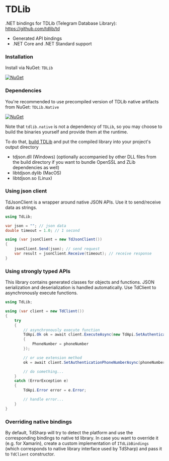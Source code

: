 # TDLib

.NET bindings for TDLib (Telegram Database Library): https://github.com/tdlib/td
* Generated API bindings
* .NET Core and .NET Standard support

### Installation

Install via NuGet: ```TDLib```

[![NuGet](https://img.shields.io/nuget/v/TDLib.svg)](https://www.nuget.org/packages/TDLib/)

### Dependencies

You're recommended to use precompiled version of TDLib native artifacts from NuGet: ```TDLib.Native```

[![NuGet](https://img.shields.io/nuget/v/tdlib.native.svg)](https://www.nuget.org/packages/tdlib.native/)

Note that `tdlib.native` is not a dependency of `TDLib`, so you may choose to build the binaries yourself and provide them at the runtime.

To do that, [build TDLib](https://core.telegram.org/tdlib/docs/index.html#building) and put the compiled library into your project's output directory
* tdjson.dll (Windows) (optionally accompanied by other DLL files from the build directory if you want to bundle OpenSSL and ZLib dependencies as well)
* libtdjson.dylib (MacOS)
* libtdjson.so (Linux)

### Using json client

TdJsonClient is a wrapper around native JSON APIs. Use it to send/receive data as strings.

```csharp
using TdLib;

var json = ""; // json data
double timeout = 1.0; // 1 second

using (var jsonClient = new TdJsonClient())
{
    jsonClient.Send(json); // send request
    var result = jsonClient.Receive(timeout); // receive response
}
```

### Using strongly typed APIs

This library contains generated classes for objects and functions. JSON serialization and deserialization is handled automatically. Use TdClient to asynchronously execute functions.

```csharp
using TdLib;

using (var client = new TdClient())
{
    try
    {
        // asynchronously execute function
        TdApi.Ok ok = await client.ExecuteAsync(new TdApi.SetAuthenticationPhoneNumber
        {
            PhoneNumber = phoneNumber
        });

        // or use extension method
        ok = await client.SetAuthenticationPhoneNumberAsync(phoneNumber);

        // do something...
    }
    catch (ErrorException e)
    {
        TdApi.Error error = e.Error;

        // handle error...
    }
}
```

### Overriding native bindings

By default, TdSharp will try to detect the platform and use the corresponding bindings to native td library. In case you want to override it (e.g. for Xamarin), create a custom implementation of `ITdLibBindings` (which corresponds to native library interface used by TdSharp) and pass it to `TdClient` constructor.
